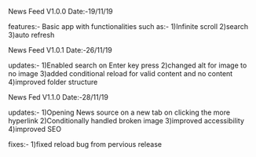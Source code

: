 News Feed V1.0.0  Date:-19/11/19

features:-
Basic app with functionalities such as:-
1)Infinite scroll
2)search
3)auto refresh


News Feed V1.0.1   Date:-26/11/19

updates:-
1)Enabled search on Enter key press
2)changed alt for image to no image
3)added conditional reload for valid content and no content
4)improved folder structure


News Fed V1.1.0   Date:-28/11/19

updates:-
1)Opening News source on a new tab on clicking the more hyperlink
2)Conditionally handled broken image
3)improved accessibility
4)improved SEO

fixes:-
1)fixed reload bug from pervious release
